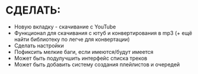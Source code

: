# СДЕЛАТЬ:
- Новую вкладку - скачивание с YouTube
- Функционал для скачивания с ютуб и конвертирования в mp3 (+ ещё найти библиотеку по легче для конвертации)
- Сделать настройки
- Пофиксить мелкие баги, если имеются/будут имеется
- Может быть подулучшить интерфейс списка треков
- Может быть добавить систему создания плейлистов и очередей